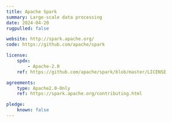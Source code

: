 ```yaml
---
title: Apache Spark
summary: Large-scale data processing
date: 2024-04-20
rugpulled: false

website: http://spark.apache.org/
code: https://github.com/apache/spark

license:
    spdx:
        - Apache-2.0
    ref: https://github.com/apache/spark/blob/master/LICENSE

agreements:
    type: Apache2.0-Only
    ref: https://spark.apache.org/contributing.html

pledge:
    known: false
---
```

